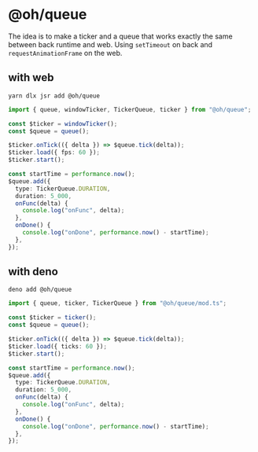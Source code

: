 # @oh/queue

The idea is to make a ticker and a queue that works exactly the same between back runtime and web.
Using `setTimeout` on back and `requestAnimationFrame` on the web.

## with web

`yarn dlx jsr add @oh/queue`

```ts
import { queue, windowTicker, TickerQueue, ticker } from "@oh/queue";

const $ticker = windowTicker();
const $queue = queue();

$ticker.onTick(({ delta }) => $queue.tick(delta));
$ticker.load({ fps: 60 });
$ticker.start();

const startTime = performance.now();
$queue.add({
  type: TickerQueue.DURATION,
  duration: 5_000,
  onFunc(delta) {
    console.log("onFunc", delta);
  },
  onDone() {
    console.log("onDone", performance.now() - startTime);
  },
});
```

## with deno

`deno add @oh/queue`

```ts
import { queue, ticker, TickerQueue } from "@oh/queue/mod.ts";

const $ticker = ticker();
const $queue = queue();

$ticker.onTick(({ delta }) => $queue.tick(delta));
$ticker.load({ ticks: 60 });
$ticker.start();

const startTime = performance.now();
$queue.add({
  type: TickerQueue.DURATION,
  duration: 5_000,
  onFunc(delta) {
    console.log("onFunc", delta);
  },
  onDone() {
    console.log("onDone", performance.now() - startTime);
  },
});
```
